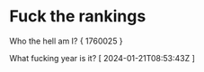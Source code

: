 # Fuck the rankings

Who the hell am I?
{ 1760025 }

What fucking year is it?
[ 2024-01-21T08:53:43Z ]
